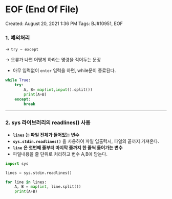 # EOF (End Of File)

Created: August 20, 2021 1:36 PM
Tags: BJ#10951, EOF

### 1. 예외처리

→ `try ~ except`

→ 오류가 나면 어떻게 하라는 명령을 적어두는 문장

- 아무 입력없이 `enter` 입력을 하면, while문이 종료된다.

```python
while True:
    try:
        A, B= map(int,input().split())
        print(A+B)
    except:
        break
```

---

### 2. sys 라이브러리의 readlines() 사용

- **`lines` 는 파일 전체가 들어있는 변수**
- **`sys.stdin.readlines()`** 을 사용하여 파일 입출력시, 파일의 끝까지 가져온다.
- **`line`** **은 첫번째 줄부터 마지막 줄까지 한 줄씩 들어가는 변수**
- 파일내용을 줄 단위로 처리하고 변수 A,B에 담는다.

```python
import sys

lines = sys.stdin.readlines()

for line in lines:
    A, B = map(int, line.split())
    print(A+B)
```